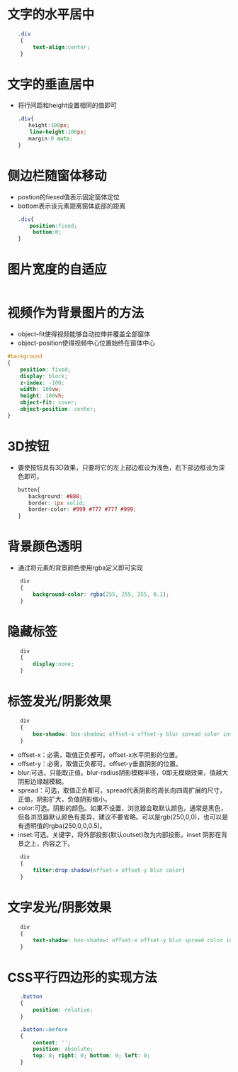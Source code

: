 # 文字的水平居中

```css
　　.div
    {
        text-align:center;
    }
```

# 文字的垂直居中

* 将行间距和height设置相同的值即可

```css
　　.div{
　　　　height:100px;
       line-height:100px;
　　　　margin:0 auto;
　　}
```

# 侧边栏随窗体移动

* postion的fiexed值表示固定窗体定位
* bottom表示该元素距离窗体底部的距离

```css
　　.div{
　　　  position:fixed;
        bottom:0;
　　}
```

# 图片宽度的自适应

```css

```

# 视频作为背景图片的方法

* object-fit使得视频能够自动拉伸并覆盖全部窗体
* object-position使得视频中心位置始终在窗体中心

```css
#background
{
    position: fixed;
    display: block;
    z-index: -100;
    width: 100vw;
    height: 100vh;
    object-fit: cover;
    object-position: center;
}
```

# 3D按钮

* 要使按钮具有3D效果，只要将它的左上部边框设为浅色，右下部边框设为深色即可。

```css
　　button{
　　　　background: #888;
　　　　border: 1px solid;
　　　　border-color: #999 #777 #777 #999;
　　}
```

# 背景颜色透明

* 通过将元素的背景颜色使用rgba定义即可实现

```css
    div
    {
        background-color: rgba(255, 255, 255, 0.1);
    }
```

# 隐藏标签

```css
    div
    {
        display:none;
    }
```

# 标签发光/阴影效果

```css
    div
    {
        box-shadow: box-shadow: offset-x offset-y blur spread color inset;
    }
```

* offset-x：必需，取值正负都可。offset-x水平阴影的位置。
* offset-y：必需，取值正负都可。offset-y垂直阴影的位置。
* blur:可选，只能取正值。blur-radius阴影模糊半径，0即无模糊效果，值越大阴影边缘越模糊。
* spread：可选，取值正负都可。spread代表阴影的周长向四周扩展的尺寸，正值，阴影扩大，负值阴影缩小。
* color:可选。阴影的颜色。如果不设置，浏览器会取默认颜色，通常是黑色，但各浏览器默认颜色有差异，建议不要省略。可以是rgb(250,0,0)，也可以是有透明值的rgba(250,0,0,0.5)。
* inset:可选。关键字，将外部投影(默认outset)改为内部投影。inset 阴影在背景之上，内容之下。

```css
    div
    {
        filter:drop-shadow(offset-x offset-y blur color)
    }
```

# 文字发光/阴影效果

```css
    div
    {
        text-shadow: box-shadow: offset-x offset-y blur spread color inset;
    }
```

# CSS平行四边形的实现方法

```css
    .button 
    {
        position: relative;
    }

    .button::before 
    {
        content: '';
        position: absolute;
        top: 0; right: 0; bottom: 0; left: 0; 
    }
```